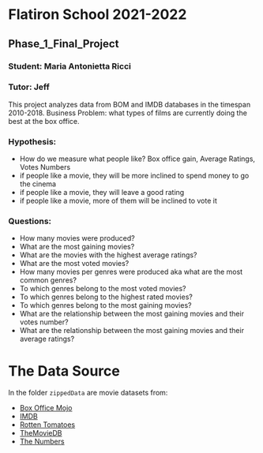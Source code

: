 # Flatiron School 2021-2022
## Phase_1_Final_Project
### Student: Maria Antonietta Ricci
### Tutor: Jeff

This project analyzes data from BOM and IMDB databases in the timespan 2010-2018.
Business Problem: what types of films are currently doing the best at the box office.

### Hypothesis: 
- How do we measure what people like? Box office gain, Average Ratings, Votes Numbers
- if people like a movie, they will be more inclined to spend money to go the cinema
- if people like a movie, they will leave a good rating
- if people like a movie, more of them will be inclined to vote it
 
### Questions:
- How many movies were produced?
- What are the most gaining movies?
- What are the movies with the highest average ratings?
- What are the most voted movies?
- How many movies per genres were produced aka what are the most common genres?
- To which genres belong to the most voted movies?
- To which genres belong to the highest rated movies?
- To which genres belong to the most gaining movies?
- What are the relationship between the most gaining movies and their votes number?
- What are the relationship between the most gaining movies and their average ratings?

# The Data Source

In the folder `zippedData` are movie datasets from:

* [Box Office Mojo](https://www.boxofficemojo.com/)
* [IMDB](https://www.imdb.com/)
* [Rotten Tomatoes](https://www.rottentomatoes.com/)
* [TheMovieDB](https://www.themoviedb.org/)
* [The Numbers](https://www.the-numbers.com/)
